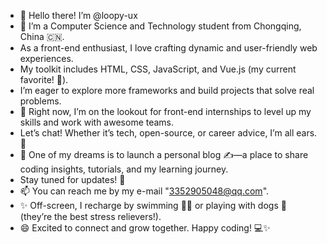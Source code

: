 - 👋  Hello there! I’m @loopy-ux
- 👀 I’m a Computer Science and Technology student from Chongqing, China 🇨🇳.
-  As a front-end enthusiast, I love crafting dynamic and user-friendly web experiences.
-  My toolkit includes HTML, CSS, JavaScript, and Vue.js (my current favorite! 💚).
-  I’m eager to explore more frameworks and build projects that solve real problems.
- 🌱 Right now, I’m on the lookout for front-end internships to level up my skills and work with awesome teams.
- Let’s chat! Whether it’s tech, open-source, or career advice, I’m all ears. 🤝
- 💞️ One of my dreams is to launch a personal blog ✍️—a place to share coding insights, tutorials, and my learning journey.
-  Stay tuned for updates! 🚀
- 📫 You can reach me by my e-mail "3352905048@qq.com".
- ✨ Off-screen, I recharge by swimming 🏊‍♂️ or playing with dogs 🐶 (they’re the best stress relievers!).
- 😄 Excited to connect and grow together. Happy coding! 💻✨


<!---
loopy-ux/loopy-ux is a ✨ special ✨ repository because its `README.md` (this file) appears on your GitHub profile.
You can click the Preview link to take a look at your changes.
--->
